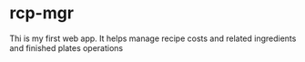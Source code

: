 # rcp-mgr
Thi is my first web app.  It helps manage recipe costs and related ingredients and finished plates operations
